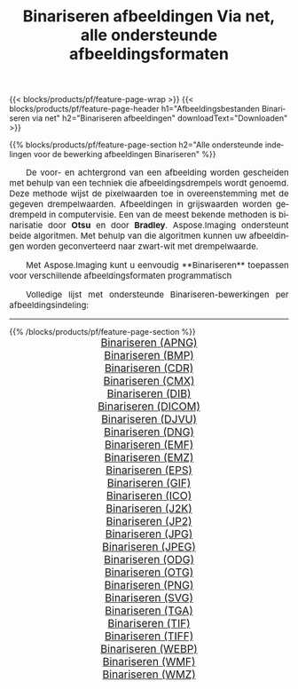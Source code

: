 ﻿---
title: Binariseren afbeeldingen Via net, alle ondersteunde afbeeldingsformaten 
weight: 3920
url: /nl/net/binarize 
lang: nl
langdirlevel: 2
locales: zh-hans,ja,it,ru,de,es,fr,nl,id,lt,pl,pt,vi,tr,ko,zh-hant,ar,hi,th,sv,cs,uk,he
description: Met behulp van Aspose.Imaging kunt u eenvoudig Binariseren afbeeldingen maken via net
---

{{< blocks/products/pf/feature-page-wrap >}}
{{< blocks/products/pf/feature-page-header h1="Afbeeldingsbestanden Binariseren via net" h2="Binariseren afbeeldingen" downloadText="Downloaden" >}}


{{% blocks/products/pf/feature-page-section  h2="Alle ondersteunde indelingen voor de bewerking afbeeldingen Binariseren" %}}
<p align="justify" style="text-indent:2em;font-size:15px;">
De voor- en achtergrond van een afbeelding worden gescheiden met behulp van een techniek die afbeeldingsdrempels wordt genoemd. Deze methode wijst de pixelwaarden toe in overeenstemming met de gegeven drempelwaarden. Afbeeldingen in grijswaarden worden gedrempeld in computervisie. Een van de meest bekende methoden is binarisatie door <b>Otsu</b> en door <b>Bradley</b>. Aspose.Imaging ondersteunt beide algoritmen. Met behulp van die algoritmen kunnen uw afbeeldingen worden geconverteerd naar zwart-wit met drempelwaarde.
</p>
<p align="justify" style="text-indent:2em;font-size:15px;">
Met Aspose.Imaging kunt u eenvoudig **Binariseren** toepassen voor verschillende afbeeldingsformaten programmatisch
</p>
<p align="justify" style="text-indent:2em;font-size:15px;">
Volledige lijst met ondersteunde Binariseren-bewerkingen per afbeeldingsindeling:
</p>
<hr/>
{{% /blocks/products/pf/feature-page-section %}}
<div class="container-fluid productfamilypage bg-gray">
    <div class="convertypes bg-gray agp-content section">
        <div class="container">
		<div class="row other-converters" style="gap: 10px;font-size: 19px;text-align:center;">
		    <div class='col-md-2 other-converter remove-lp remove-rp'><a href="/imaging/nl/net/binarize/apng" style="padding:15px;">Binariseren (APNG)</a></div><div class='col-md-2 other-converter remove-lp remove-rp'><a href="/imaging/nl/net/binarize/bmp" style="padding:15px;">Binariseren (BMP)</a></div><div class='col-md-2 other-converter remove-lp remove-rp'><a href="/imaging/nl/net/binarize/cdr" style="padding:15px;">Binariseren (CDR)</a></div><div class='col-md-2 other-converter remove-lp remove-rp'><a href="/imaging/nl/net/binarize/cmx" style="padding:15px;">Binariseren (CMX)</a></div><div class='col-md-2 other-converter remove-lp remove-rp'><a href="/imaging/nl/net/binarize/dib" style="padding:15px;">Binariseren (DIB)</a></div><div class='col-md-2 other-converter remove-lp remove-rp'><a href="/imaging/nl/net/binarize/dicom" style="padding:15px;">Binariseren (DICOM)</a></div><div class='col-md-2 other-converter remove-lp remove-rp'><a href="/imaging/nl/net/binarize/djvu" style="padding:15px;">Binariseren (DJVU)</a></div><div class='col-md-2 other-converter remove-lp remove-rp'><a href="/imaging/nl/net/binarize/dng" style="padding:15px;">Binariseren (DNG)</a></div><div class='col-md-2 other-converter remove-lp remove-rp'><a href="/imaging/nl/net/binarize/emf" style="padding:15px;">Binariseren (EMF)</a></div><div class='col-md-2 other-converter remove-lp remove-rp'><a href="/imaging/nl/net/binarize/emz" style="padding:15px;">Binariseren (EMZ)</a></div><div class='col-md-2 other-converter remove-lp remove-rp'><a href="/imaging/nl/net/binarize/eps" style="padding:15px;">Binariseren (EPS)</a></div><div class='col-md-2 other-converter remove-lp remove-rp'><a href="/imaging/nl/net/binarize/gif" style="padding:15px;">Binariseren (GIF)</a></div><div class='col-md-2 other-converter remove-lp remove-rp'><a href="/imaging/nl/net/binarize/ico" style="padding:15px;">Binariseren (ICO)</a></div><div class='col-md-2 other-converter remove-lp remove-rp'><a href="/imaging/nl/net/binarize/j2k" style="padding:15px;">Binariseren (J2K)</a></div><div class='col-md-2 other-converter remove-lp remove-rp'><a href="/imaging/nl/net/binarize/jp2" style="padding:15px;">Binariseren (JP2)</a></div><div class='col-md-2 other-converter remove-lp remove-rp'><a href="/imaging/nl/net/binarize/jpg" style="padding:15px;">Binariseren (JPG)</a></div><div class='col-md-2 other-converter remove-lp remove-rp'><a href="/imaging/nl/net/binarize/jpeg" style="padding:15px;">Binariseren (JPEG)</a></div><div class='col-md-2 other-converter remove-lp remove-rp'><a href="/imaging/nl/net/binarize/odg" style="padding:15px;">Binariseren (ODG)</a></div><div class='col-md-2 other-converter remove-lp remove-rp'><a href="/imaging/nl/net/binarize/otg" style="padding:15px;">Binariseren (OTG)</a></div><div class='col-md-2 other-converter remove-lp remove-rp'><a href="/imaging/nl/net/binarize/png" style="padding:15px;">Binariseren (PNG)</a></div><div class='col-md-2 other-converter remove-lp remove-rp'><a href="/imaging/nl/net/binarize/svg" style="padding:15px;">Binariseren (SVG)</a></div><div class='col-md-2 other-converter remove-lp remove-rp'><a href="/imaging/nl/net/binarize/tga" style="padding:15px;">Binariseren (TGA)</a></div><div class='col-md-2 other-converter remove-lp remove-rp'><a href="/imaging/nl/net/binarize/tif" style="padding:15px;">Binariseren (TIF)</a></div><div class='col-md-2 other-converter remove-lp remove-rp'><a href="/imaging/nl/net/binarize/tiff" style="padding:15px;">Binariseren (TIFF)</a></div><div class='col-md-2 other-converter remove-lp remove-rp'><a href="/imaging/nl/net/binarize/webp" style="padding:15px;">Binariseren (WEBP)</a></div><div class='col-md-2 other-converter remove-lp remove-rp'><a href="/imaging/nl/net/binarize/wmf" style="padding:15px;">Binariseren (WMF)</a></div><div class='col-md-2 other-converter remove-lp remove-rp'><a href="/imaging/nl/net/binarize/wmz" style="padding:15px;">Binariseren (WMZ)</a></div>
                </div>
        </div>
    </div>
</div>
<br/>
